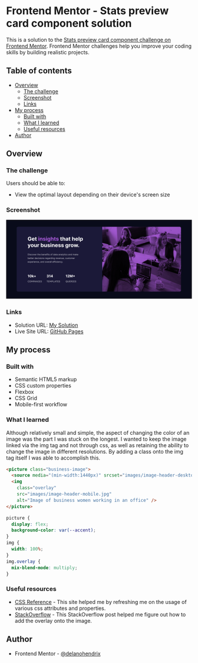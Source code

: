# Frontend Mentor - Stats preview card component solution

This is a solution to the [Stats preview card component challenge on Frontend Mentor](https://www.frontendmentor.io/challenges/stats-preview-card-component-8JqbgoU62). Frontend Mentor challenges help you improve your coding skills by building realistic projects.

## Table of contents

- [Overview](#overview)
  - [The challenge](#the-challenge)
  - [Screenshot](#screenshot)
  - [Links](#links)
- [My process](#my-process)
  - [Built with](#built-with)
  - [What I learned](#what-i-learned)
  - [Useful resources](#useful-resources)
- [Author](#author)

## Overview

### The challenge

Users should be able to:

- View the optimal layout depending on their device's screen size

### Screenshot

![Screenshot](/screenshot.png)

### Links

- Solution URL: [My Solution](https://your-solution-url.com)
- Live Site URL: [GitHub Pages](https://delanohendrix.github.io/Stats-Preview-Card-Component/)

## My process

### Built with

- Semantic HTML5 markup
- CSS custom properties
- Flexbox
- CSS Grid
- Mobile-first workflow

### What I learned

Although relatively small and simple, the aspect of changing the color of an image was the part I was stuck on the longest. I wanted to keep the image linked via the img tag and not through css, as well as retaining the ability to change the image in different resolutions.
By adding a class onto the img tag itself I was able to accomplish this.

```html
<picture class="business-image">
  <source media="(min-width:1440px)" srcset="images/image-header-desktop.jpg" />
  <img
    class="overlay"
    src="images/image-header-mobile.jpg"
    alt="Image of business women working in an office" />
</picture>
```

```css
picture {
  display: flex;
  background-color: var(--accent);
}
img {
  width: 100%;
}
img.overlay {
  mix-blend-mode: multiply;
}
```

### Useful resources

- [CSS Reference](https://cssreference.io/) - This site helped me by refreshing me on the usage of various css attributes and properties.
- [StackOverflow](https://stackoverflow.com/questions/43479968/how-can-i-add-an-image-overlaying-an-img-tag) - This StackOverflow post helped me figure out how to add the overlay onto the image.

## Author

- Frontend Mentor - [@delanohendrix](https://www.frontendmentor.io/profile/delanohendrix)
